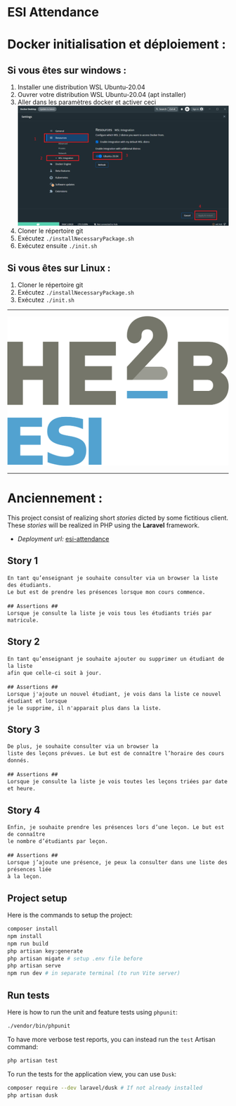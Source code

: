 # ESI Attendance
# Docker initialisation et déploiement : 

## Si vous êtes sur windows :
1. Installer une distribution WSL Ubuntu-20.04
2. Ouvrer votre distribution WSL Ubuntu-20.04 (apt installer)
3. Aller dans les paramètres docker et activer ceci ![alt text](./imageRDME/Docker.png "docker installation")
4. Cloner le répertoire git
5. Exécutez `./installNecessaryPackage.sh`
6. Exécutez ensuite `./init.sh`


## Si vous êtes sur Linux : 
1. Cloner le répertoire git 
2. Exécutez `./installNecessaryPackage.sh`
3. Exécutez `./init.sh`
---


![alt text](./Attendance/public/image/Logo-esi.png "Logo ESI")


---



# Anciennement : 

This project consist of realizing short *stories* dicted by some fictitious client. These *stories*
will be realized in PHP using the **Laravel** framework.

- *Deployment url:* [esi-attendance](https://protected-escarpment-92161.herokuapp.com/)

## Story 1

```
En tant qu’enseignant je souhaite consulter via un browser la liste des étudiants.
Le but est de prendre les présences lorsque mon cours commence.

## Assertions ##
Lorsque je consulte la liste je vois tous les étudiants triés par matricule.
```

## Story 2

```
En tant qu’enseignant je souhaite ajouter ou supprimer un étudiant de la liste
afin que celle-ci soit à jour.

## Assertions ##
Lorsque j'ajoute un nouvel étudiant, je vois dans la liste ce nouvel étudiant et lorsque 
je le supprime, il n'apparait plus dans la liste.
```

## Story 3

```
De plus, je souhaite consulter via un browser la 
liste des leçons prévues. Le but est de connaître l’horaire des cours donnés.

## Assertions ##
Lorsque je consulte la liste je vois toutes les leçons triées par date et heure.
```

## Story 4

```
Enfin, je souhaite prendre les présences lors d’une leçon. Le but est de connaître 
le nombre d’étudiants par leçon.

## Assertions ##
Lorsque j’ajoute une présence, je peux la consulter dans une liste des présences liée
à la leçon.
```

## Project setup

Here is the commands to setup the project:
```bash
composer install
npm install
npm run build
php artisan key:generate
php artisan migate # setup .env file before
php artisan serve
npm run dev # in separate terminal (to run Vite server)
```

## Run tests

Here is how to run the unit and feature tests using `phpunit`:
```bash
./vendor/bin/phpunit
```
To have more verbose test reports, you can instead run the `test` Artisan
command:
```bash
php artisan test
```
To run the tests for the application view, you can use `Dusk`:
```bash
composer require --dev laravel/dusk # If not already installed
php artisan dusk
```

